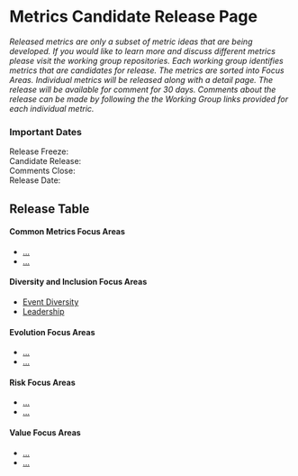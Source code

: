 # Metrics Candidate Release Page

*Released metrics are only a subset of metric ideas that are being developed. If you would like to learn more and discuss different metrics please visit the working group repositories. Each working group identifies metrics that are candidates for release. The metrics are sorted into Focus Areas. Individual metrics will be released along with a detail page. The release will be available for comment for 30 days. Comments about the release can be made by following the the Working Group links provided for each individual metric.*

### Important Dates
Release Freeze:  
Candidate Release:  
Comments Close:  
Release Date:  

## Release Table
#### Common Metrics Focus Areas
* [...](#user-content)
* [...](#user-content)
#### Diversity and Inclusion Focus Areas
* [Event Diversity](#user-content-event-diversity)
* [Leadership](#user-content-leadership)
#### Evolution Focus Areas
* [...](#user-content)
* [...](#user-content)
#### Risk Focus Areas
* [...](#user-content)
* [...](#user-content)
#### Value Focus Areas
* [...](#user-content)
* [...](#user-content)

